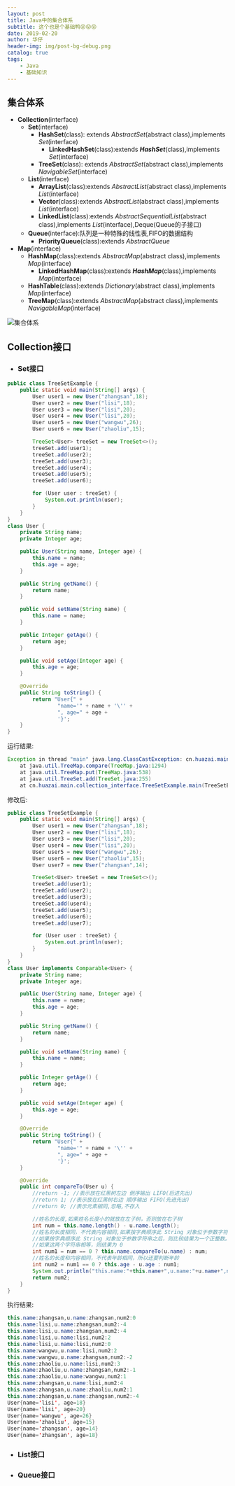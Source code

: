 ```yaml
---
layout: post
title: Java中的集合体系
subtitle: 这个也是个基础鸭😝😝😝
date: 2019-02-20
author: 华仔
header-img: img/post-bg-debug.png
catalog: true
tags:
    - Java
    - 基础知识
---
```


## 集合体系



- **Collection**(interface)
  - **Set**(interface)
    - **HashSet**(class): extends *AbstractSet*(abstract class),implements *Set*(interface)
    	- **LinkedHashSet**(class):extends ***HashSet***(class),implements *Set*(interface)
    - **TreeSet**(class): extends *AbstractSet*(abstract class),implements *NavigableSet*(interface)
  - **List**(interface)
    - **ArrayList**(class):extends *AbstractList*(abstract class),implements *List*(interface)
    - **Vector**(class):extends *AbstractList*(abstract class),implements *List*(interface)
    - **LinkedList**(class):extends *AbstractSequentialList*(abstract class),implements *List*(interface),Deque(Queue的子接口)
  - **Queue**(interface):队列是一种特殊的线性表,FIFO的数据结构
    - **PriorityQueue**(class):extends *AbstractQueue*
- **Map**(interface)
  - **HashMap**(class):extends *AbstractMap*(abstract class),implements *Map*(interface)
  	- **LinkedHashMap**(class):extends ***HashMap***(class),implements *Map*(interface)
  - **HashTable**(class):extends *Dictionary*(abstract class),implements *Map*(interface)
  - **TreeMap**(class):extends *AbstractMap*(abstract class),implements *NavigableMap*(interface)

![集合体系](http://blog-ipic.yananhuazai.cn/Fr2ukTsPAGkj8WCGO1QSSfAXvzn3)



## Collection接口

- ### Set接口

```java
public class TreeSetExample {
    public static void main(String[] args) {
        User user1 = new User("zhangsan",18);
        User user2 = new User("lisi",18);
        User user3 = new User("lisi",20);
        User user4 = new User("lisi",20);
        User user5 = new User("wangwu",26);
        User user6 = new User("zhaoliu",15);

        TreeSet<User> treeSet = new TreeSet<>();
        treeSet.add(user1);
        treeSet.add(user2);
        treeSet.add(user3);
        treeSet.add(user4);
        treeSet.add(user5);
        treeSet.add(user6);

        for (User user : treeSet) {
            System.out.println(user);
        }
    }
}
class User {
    private String name;
    private Integer age;

    public User(String name, Integer age) {
        this.name = name;
        this.age = age;
    }

    public String getName() {
        return name;
    }

    public void setName(String name) {
        this.name = name;
    }

    public Integer getAge() {
        return age;
    }

    public void setAge(Integer age) {
        this.age = age;
    }

    @Override
    public String toString() {
        return "User{" +
                "name='" + name + '\'' +
                ", age=" + age +
                '}';
    }
}
```

运行结果:

```java
Exception in thread "main" java.lang.ClassCastException: cn.huazai.main.collection_interface.User cannot be cast to java.lang.Comparable
	at java.util.TreeMap.compare(TreeMap.java:1294)
	at java.util.TreeMap.put(TreeMap.java:538)
	at java.util.TreeSet.add(TreeSet.java:255)
	at cn.huazai.main.collection_interface.TreeSetExample.main(TreeSetExample.java:21)
```

修改后:

```java
public class TreeSetExample {
    public static void main(String[] args) {
        User user1 = new User("zhangsan",18);
        User user2 = new User("lisi",18);
        User user3 = new User("lisi",20);
        User user4 = new User("lisi",20);
        User user5 = new User("wangwu",26);
        User user6 = new User("zhaoliu",15);
        User user7 = new User("zhangsan",14);

        TreeSet<User> treeSet = new TreeSet<>();
        treeSet.add(user1);
        treeSet.add(user2);
        treeSet.add(user3);
        treeSet.add(user4);
        treeSet.add(user5);
        treeSet.add(user6);
        treeSet.add(user7);

        for (User user : treeSet) {
            System.out.println(user);
        }
    }
}
class User implements Comparable<User> {
    private String name;
    private Integer age;

    public User(String name, Integer age) {
        this.name = name;
        this.age = age;
    }

    public String getName() {
        return name;
    }

    public void setName(String name) {
        this.name = name;
    }

    public Integer getAge() {
        return age;
    }

    public void setAge(Integer age) {
        this.age = age;
    }

    @Override
    public String toString() {
        return "User{" +
                "name='" + name + '\'' +
                ", age=" + age +
                '}';
    }

    @Override
    public int compareTo(User u) {
        //return -1; //表示放在红黑树左边 倒序输出 LIFO(后进先出)
        //return 1; //表示放在红黑树右边 顺序输出 FIFO(先进先出)
        //return 0; //表示元素相同,忽略,不存入

        //姓名的长度,如果姓名长度小的就放在左子树，否则放在右子树
        int num = this.name.length() - u.name.length();
        //姓名的长度相同，不代表内容相同,如果按字典顺序此 String 对象位于参数字符串之前，则比较结果为一个负整数。
        //如果按字典顺序此 String 对象位于参数字符串之后，则比较结果为一个正整数。
        //如果这两个字符串相等，则结果为 0
        int num1 = num == 0 ? this.name.compareTo(u.name) : num;
        //姓名的长度和内容相同，不代表年龄相同，所以还要判断年龄
        int num2 = num1 == 0 ? this.age - u.age : num1;
        System.out.println("this.name:"+this.name+",u.name:"+u.name+",num2:"+num2);
        return num2;
    }
}
```

执行结果:

```java
this.name:zhangsan,u.name:zhangsan,num2:0
this.name:lisi,u.name:zhangsan,num2:-4
this.name:lisi,u.name:zhangsan,num2:-4
this.name:lisi,u.name:lisi,num2:2
this.name:lisi,u.name:lisi,num2:0
this.name:wangwu,u.name:lisi,num2:2
this.name:wangwu,u.name:zhangsan,num2:-2
this.name:zhaoliu,u.name:lisi,num2:3
this.name:zhaoliu,u.name:zhangsan,num2:-1
this.name:zhaoliu,u.name:wangwu,num2:1
this.name:zhangsan,u.name:lisi,num2:4
this.name:zhangsan,u.name:zhaoliu,num2:1
this.name:zhangsan,u.name:zhangsan,num2:-4
User{name='lisi', age=18}
User{name='lisi', age=20}
User{name='wangwu', age=26}
User{name='zhaoliu', age=15}
User{name='zhangsan', age=14}
User{name='zhangsan', age=18}
```





- ### List接口

- ### Queue接口

